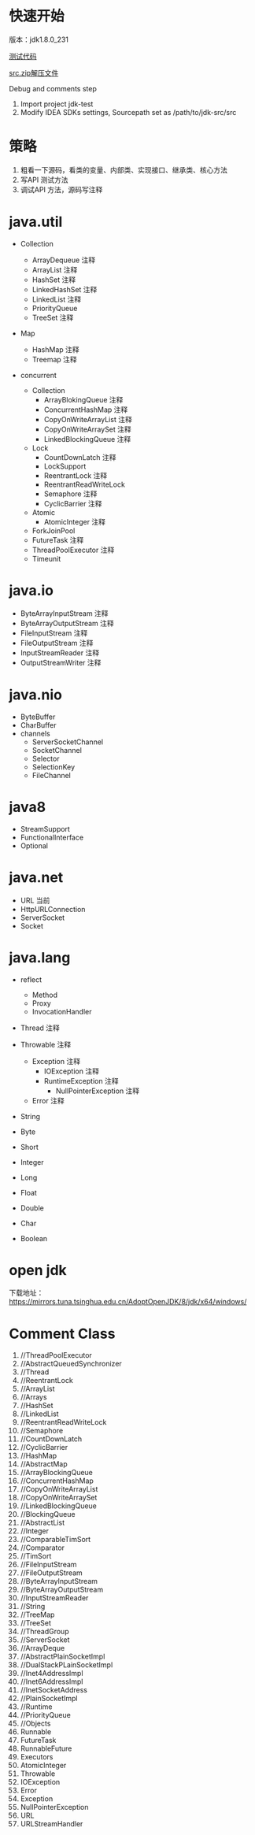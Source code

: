 
# 快速开始

版本：jdk1.8.0_231 



[测试代码](https://github.com/Jamie956/jdk-src/tree/main/jdk-test)

[src.zip解压文件](https://github.com/Jamie956/jdk-src/tree/main/src)



Debug and comments step

1. Import project jdk-test
2. Modify IDEA SDKs settings, Sourcepath set as /path/to/jdk-src/src



# 策略
1. 粗看一下源码，看类的变量、内部类、实现接口、继承类、核心方法
2. 写API 测试方法
3. 调试API 方法，源码写注释



# java.util

- Collection
  - ArrayDequeue 注释
  - ArrayList 注释
  - HashSet 注释
  - LinkedHashSet 注释
  - LinkedList 注释
  - PriorityQueue
  - TreeSet 注释
- Map
  - HashMap 注释
  - Treemap 注释

- concurrent
  - Collection
    - ArrayBlokingQueue 注释
    - ConcurrentHashMap 注释
    - CopyOnWriteArrayList 注释
    - CopyOnWriteArraySet 注释
    - LinkedBlockingQueue 注释
  - Lock
    - CountDownLatch 注释
    - LockSupport
    - ReentrantLock 注释
    - ReentrantReadWriteLock
    - Semaphore 注释
    - CyclicBarrier 注释
  - Atomic
    - AtomicInteger 注释
  - ForkJoinPool
  - FutureTask 注释
  - ThreadPoolExecutor 注释
  - Timeunit



# java.io

- ByteArrayInputStream 注释
- ByteArrayOutputStream 注释
- FileInputStream 注释
- FileOutputStream 注释
- InputStreamReader 注释
- OutputStreamWriter 注释



# java.nio

- ByteBuffer
- CharBuffer
- channels
  - ServerSocketChannel
  - SocketChannel
  - Selector
  - SelectionKey
  - FileChannel



# java8

- StreamSupport
- FunctionalInterface
- Optional



# java.net

- URL 当前
- HttpURLConnection
- ServerSocket
- Socket



# java.lang

- reflect
  - Method
  - Proxy
  - InvocationHandler

- Thread 注释
- Throwable 注释
  - Exception 注释
    - IOException 注释
    - RuntimeException 注释
      - NullPointerException 注释
  - Error 注释

- String
- Byte
- Short
- Integer
- Long
- Float
- Double
- Char
- Boolean



# open jdk

下载地址：
https://mirrors.tuna.tsinghua.edu.cn/AdoptOpenJDK/8/jdk/x64/windows/



# Comment Class

1. //ThreadPoolExecutor
2. //AbstractQueuedSynchronizer
3. //Thread
4. //ReentrantLock
5. //ArrayList
6. //Arrays
7. //HashSet
8. //LinkedList
9. //ReentrantReadWriteLock
10. //Semaphore
11. //CountDownLatch
12. //CyclicBarrier
13. //HashMap
14. //AbstractMap
15. //ArrayBlockingQueue
16. //ConcurrentHashMap
17. //CopyOnWriteArrayList
18. //CopyOnWriteArraySet
19. //LinkedBlockingQueue
20. //BlockingQueue
21. //AbstractList
22. //Integer
23. //ComparableTimSort
24. //Comparator
25. //TimSort
26. //FileInputStream
27. //FileOutputStream
28. //ByteArrayInputStream
29. //ByteArrayOutputStream
30. //InputStreamReader
31. //String
32. //TreeMap
33. //TreeSet
34. //ThreadGroup
35. //ServerSocket
36. //ArrayDeque
37. //AbstractPlainSocketImpl
38. //DualStackPLainSocketImpl
39. //Inet4AddressImpl
40. //Inet6AddressImpl
41. //InetSocketAddress
42. //PlainSocketImpl
43. //Runtime
44. //PriorityQueue
45. //Objects
46. Runnable
47. FutureTask
48. RunnableFuture
49. Executors
50. AtomicInteger
51. Throwable
52. IOException
53. Error
54. Exception
55. NullPointerException
56. URL
57. URLStreamHandler






































